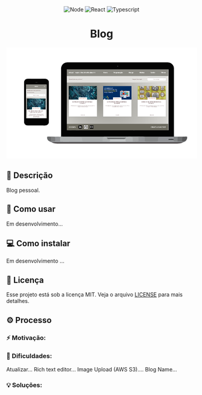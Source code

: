 <!-- VARS -->
[live-demo-url]: https://chap0lin-ecoleta-nlw1-web.herokuapp.com/
[back-end-url]: https://chap0lin-ecoleta-nlw1-server.herokuapp.com/
[react-badge]: https://img.shields.io/badge/react-%5E16.13.1-%2300d8ff
[typescript-badge]: https://img.shields.io/badge/typescript-%5E3.7.5-%232d79c7
[node-badge]: https://img.shields.io/badge/node-v12.9.1-%238bc500
[expo-badge]: https://img.shields.io/badge/expo-~37.0.3-%23000020
[reactnative-badge]: https://img.shields.io/badge/react--native-~0.61.17-%2300d8ff
[knex-badge]: https://img.shields.io/badge/knex-%5E0.21.1-%23e16426
[heroku-badge]: https://img.shields.io/badge/heroku-active-%238052bc

<!-- VARS -->
<div align="center">
    <!--
![Node][node-badge]
![React][react-badge]
![Typescript][typescript-badge]
![React-Native][reactnative-badge]
![Expo][expo-badge]
![Knex][knex-badge]
![Heroku][heroku-badge]
-->
<img src="https://img.shields.io/badge/node-v12.9.1-%238bc500" alt="Node" />
<img src="https://img.shields.io/badge/react-%5E16.13.1-%2300d8ff" alt="React" />
<img src="https://img.shields.io/badge/typescript-%5E3.7.5-%232d79c7" alt="Typescript" />
</div>
<h1 align="center">
    Blog
</h1>

<p align="center" >
    <img alt="Screenshot" title="" src="screenshot.png" width="512" />
</p>

## :memo: Descrição
Blog pessoal.

## :rocket: Como usar
Em desenvolvimento...
<!--## :book: Features

-->
## :computer: Como instalar
Em desenvolvimento ...
## :key: Licença
Esse projeto está sob a licença MIT. Veja o arquivo [LICENSE](LICENSE.md) para mais detalhes.
## :gear: Processo
### :zap: Motivação:

### :wrench: Dificuldades:
Atualizar...
Rich text editor...
Image Upload (AWS S3)....
Blog Name...
### :bulb: Soluções:

